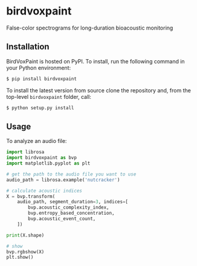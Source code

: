 birdvoxpaint
============
False-color spectrograms for long-duration bioacoustic monitoring


## Installation

BirdVoxPaint is hosted on PyPI. To install, run the following command in your Python environment:

```bash
$ pip install birdvoxpaint
```

To install the latest version from source clone the repository and, from the top-level `birdvoxpaint` folder, call:

```bash
$ python setup.py install
```


## Usage

To analyze an audio file:

```python
import librosa
import birdvoxpaint as bvp
import matplotlib.pyplot as plt

# get the path to the audio file you want to use
audio_path = librosa.example('nutcracker')

# calculate acoustic indices
X = bvp.transform(
    audio_path, segment_duration=3, indices=[
        bvp.acoustic_complexity_index,
        bvp.entropy_based_concentration,
        bvp.acoustic_event_count,
    ])

print(X.shape)

# show
bvp.rgbshow(X)
plt.show()
```
